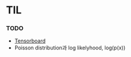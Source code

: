 # TIL
### TODO
- [Tensorboard](./Code/Tensorboard.md)
- Poisson distribution과 log likelyhood, log(p(x))
